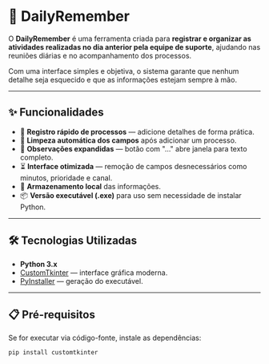 # 📅 DailyRemember

O **DailyRemember** é uma ferramenta criada para **registrar e organizar as atividades realizadas no dia anterior pela equipe de suporte**, ajudando nas reuniões diárias e no acompanhamento dos processos.  

Com uma interface simples e objetiva, o sistema garante que nenhum detalhe seja esquecido e que as informações estejam sempre à mão.

---

## ✨ Funcionalidades

- 📝 **Registro rápido de processos** — adicione detalhes de forma prática.
- 🔄 **Limpeza automática dos campos** após adicionar um processo.
- 💬 **Observações expandidas** — botão com "..." abre janela para texto completo.
- ⏳ **Interface otimizada** — remoção de campos desnecessários como minutos, prioridade e canal.
- 💾 **Armazenamento local** das informações.
- 📦 **Versão executável (.exe)** para uso sem necessidade de instalar Python.

---

## 🛠 Tecnologias Utilizadas

- **Python 3.x**
- [CustomTkinter](https://github.com/TomSchimansky/CustomTkinter) — interface gráfica moderna.
- [PyInstaller](https://pyinstaller.org/) — geração do executável.

---

## 📋 Pré-requisitos

Se for executar via código-fonte, instale as dependências:

```bash
pip install customtkinter
